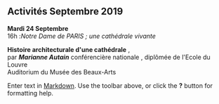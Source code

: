 ## Activités Septembre 2019  



**Mardi 24 Septembre**  
16h :_Notre Dame de PARIS ; une cathédrale vivante_  

**Histoire architecturale d'une cathédrale** ,     
par **_Marianne Autain_** conférencière nationale , diplômée de l'Ecole du Louvre  
Auditorium du Musée des Beaux-Arts

















  





 

  




 










 




Enter text in [Markdown](http://daringfireball.net/projects/markdown/). Use the toolbar above, or click the **?** button for formatting help.
